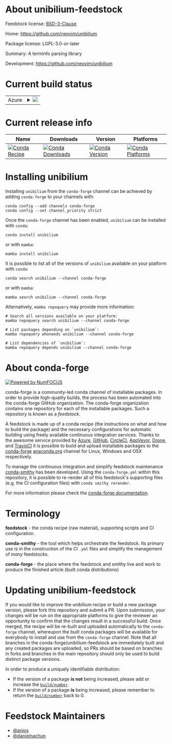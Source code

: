 About unibilium-feedstock
=========================

Feedstock license: [BSD-3-Clause](https://github.com/conda-forge/unibilium-feedstock/blob/main/LICENSE.txt)

Home: https://github.com/neovim/unibilium

Package license: LGPL-3.0-or-later

Summary: A terminfo parsing library

Development: https://github.com/neovim/unibilium

Current build status
====================


<table>
    
  <tr>
    <td>Azure</td>
    <td>
      <details>
        <summary>
          <a href="https://dev.azure.com/conda-forge/feedstock-builds/_build/latest?definitionId=19277&branchName=main">
            <img src="https://dev.azure.com/conda-forge/feedstock-builds/_apis/build/status/unibilium-feedstock?branchName=main">
          </a>
        </summary>
        <table>
          <thead><tr><th>Variant</th><th>Status</th></tr></thead>
          <tbody><tr>
              <td>linux_64</td>
              <td>
                <a href="https://dev.azure.com/conda-forge/feedstock-builds/_build/latest?definitionId=19277&branchName=main">
                  <img src="https://dev.azure.com/conda-forge/feedstock-builds/_apis/build/status/unibilium-feedstock?branchName=main&jobName=linux&configuration=linux%20linux_64_" alt="variant">
                </a>
              </td>
            </tr><tr>
              <td>linux_aarch64</td>
              <td>
                <a href="https://dev.azure.com/conda-forge/feedstock-builds/_build/latest?definitionId=19277&branchName=main">
                  <img src="https://dev.azure.com/conda-forge/feedstock-builds/_apis/build/status/unibilium-feedstock?branchName=main&jobName=linux&configuration=linux%20linux_aarch64_" alt="variant">
                </a>
              </td>
            </tr><tr>
              <td>linux_ppc64le</td>
              <td>
                <a href="https://dev.azure.com/conda-forge/feedstock-builds/_build/latest?definitionId=19277&branchName=main">
                  <img src="https://dev.azure.com/conda-forge/feedstock-builds/_apis/build/status/unibilium-feedstock?branchName=main&jobName=linux&configuration=linux%20linux_ppc64le_" alt="variant">
                </a>
              </td>
            </tr><tr>
              <td>osx_64</td>
              <td>
                <a href="https://dev.azure.com/conda-forge/feedstock-builds/_build/latest?definitionId=19277&branchName=main">
                  <img src="https://dev.azure.com/conda-forge/feedstock-builds/_apis/build/status/unibilium-feedstock?branchName=main&jobName=osx&configuration=osx%20osx_64_" alt="variant">
                </a>
              </td>
            </tr><tr>
              <td>osx_arm64</td>
              <td>
                <a href="https://dev.azure.com/conda-forge/feedstock-builds/_build/latest?definitionId=19277&branchName=main">
                  <img src="https://dev.azure.com/conda-forge/feedstock-builds/_apis/build/status/unibilium-feedstock?branchName=main&jobName=osx&configuration=osx%20osx_arm64_" alt="variant">
                </a>
              </td>
            </tr><tr>
              <td>win_64</td>
              <td>
                <a href="https://dev.azure.com/conda-forge/feedstock-builds/_build/latest?definitionId=19277&branchName=main">
                  <img src="https://dev.azure.com/conda-forge/feedstock-builds/_apis/build/status/unibilium-feedstock?branchName=main&jobName=win&configuration=win%20win_64_" alt="variant">
                </a>
              </td>
            </tr>
          </tbody>
        </table>
      </details>
    </td>
  </tr>
</table>

Current release info
====================

| Name | Downloads | Version | Platforms |
| --- | --- | --- | --- |
| [![Conda Recipe](https://img.shields.io/badge/recipe-unibilium-green.svg)](https://anaconda.org/conda-forge/unibilium) | [![Conda Downloads](https://img.shields.io/conda/dn/conda-forge/unibilium.svg)](https://anaconda.org/conda-forge/unibilium) | [![Conda Version](https://img.shields.io/conda/vn/conda-forge/unibilium.svg)](https://anaconda.org/conda-forge/unibilium) | [![Conda Platforms](https://img.shields.io/conda/pn/conda-forge/unibilium.svg)](https://anaconda.org/conda-forge/unibilium) |

Installing unibilium
====================

Installing `unibilium` from the `conda-forge` channel can be achieved by adding `conda-forge` to your channels with:

```
conda config --add channels conda-forge
conda config --set channel_priority strict
```

Once the `conda-forge` channel has been enabled, `unibilium` can be installed with `conda`:

```
conda install unibilium
```

or with `mamba`:

```
mamba install unibilium
```

It is possible to list all of the versions of `unibilium` available on your platform with `conda`:

```
conda search unibilium --channel conda-forge
```

or with `mamba`:

```
mamba search unibilium --channel conda-forge
```

Alternatively, `mamba repoquery` may provide more information:

```
# Search all versions available on your platform:
mamba repoquery search unibilium --channel conda-forge

# List packages depending on `unibilium`:
mamba repoquery whoneeds unibilium --channel conda-forge

# List dependencies of `unibilium`:
mamba repoquery depends unibilium --channel conda-forge
```


About conda-forge
=================

[![Powered by
NumFOCUS](https://img.shields.io/badge/powered%20by-NumFOCUS-orange.svg?style=flat&colorA=E1523D&colorB=007D8A)](https://numfocus.org)

conda-forge is a community-led conda channel of installable packages.
In order to provide high-quality builds, the process has been automated into the
conda-forge GitHub organization. The conda-forge organization contains one repository
for each of the installable packages. Such a repository is known as a *feedstock*.

A feedstock is made up of a conda recipe (the instructions on what and how to build
the package) and the necessary configurations for automatic building using freely
available continuous integration services. Thanks to the awesome service provided by
[Azure](https://azure.microsoft.com/en-us/services/devops/), [GitHub](https://github.com/),
[CircleCI](https://circleci.com/), [AppVeyor](https://www.appveyor.com/),
[Drone](https://cloud.drone.io/welcome), and [TravisCI](https://travis-ci.com/)
it is possible to build and upload installable packages to the
[conda-forge](https://anaconda.org/conda-forge) [anaconda.org](https://anaconda.org/)
channel for Linux, Windows and OSX respectively.

To manage the continuous integration and simplify feedstock maintenance
[conda-smithy](https://github.com/conda-forge/conda-smithy) has been developed.
Using the ``conda-forge.yml`` within this repository, it is possible to re-render all of
this feedstock's supporting files (e.g. the CI configuration files) with ``conda smithy rerender``.

For more information please check the [conda-forge documentation](https://conda-forge.org/docs/).

Terminology
===========

**feedstock** - the conda recipe (raw material), supporting scripts and CI configuration.

**conda-smithy** - the tool which helps orchestrate the feedstock.
                   Its primary use is in the construction of the CI ``.yml`` files
                   and simplify the management of *many* feedstocks.

**conda-forge** - the place where the feedstock and smithy live and work to
                  produce the finished article (built conda distributions)


Updating unibilium-feedstock
============================

If you would like to improve the unibilium recipe or build a new
package version, please fork this repository and submit a PR. Upon submission,
your changes will be run on the appropriate platforms to give the reviewer an
opportunity to confirm that the changes result in a successful build. Once
merged, the recipe will be re-built and uploaded automatically to the
`conda-forge` channel, whereupon the built conda packages will be available for
everybody to install and use from the `conda-forge` channel.
Note that all branches in the conda-forge/unibilium-feedstock are
immediately built and any created packages are uploaded, so PRs should be based
on branches in forks and branches in the main repository should only be used to
build distinct package versions.

In order to produce a uniquely identifiable distribution:
 * If the version of a package **is not** being increased, please add or increase
   the [``build/number``](https://docs.conda.io/projects/conda-build/en/latest/resources/define-metadata.html#build-number-and-string).
 * If the version of a package **is** being increased, please remember to return
   the [``build/number``](https://docs.conda.io/projects/conda-build/en/latest/resources/define-metadata.html#build-number-and-string)
   back to 0.

Feedstock Maintainers
=====================

* [@anjos](https://github.com/anjos/)
* [@danielnachun](https://github.com/danielnachun/)

